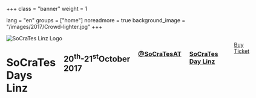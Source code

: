 +++
class = "banner"
weight = 1

lang = "en"
groups = ["home"]
noreadmore = true
background_image = "/images/2017/Crowd-lighter.jpg"
+++

<div class="banner">
  	<div class="row">
			<div class="four columns">
				<img class="logo" src="/images/2016/SoCraTesLinz2016.png" alt="SoCraTes Linz Logo"/>
			</div>
    	<div class="eight columns">
				<h1>SoCraTes Days Linz</h1>
				<h2>20<sup>th</sup>-21<sup>st</sup>October 2017</h2>
				<h3><a href="https://twitter.com/SoCraTesAT"><i class="fa fa-twitter" aria-hidden="true" style="width: 1.2em;"></i> @SoCraTesAT</a></h3>
				<h3><a href="https://www.facebook.com/events/1175565655799297/"><i class="fa fa-facebook" aria-hidden="true" style="width: 1.2em;"></i> SoCraTes Day Linz</a></h3>
				<br/>
				<a class="button button-primary" href="https://vhskurs.linz.gv.at/index.php?kathaupt=11&knr=17.86001&kursname=SoCraTes-Days">Buy Ticket</a>
			</div>
	</div>
</div>

	



<!--more-->
